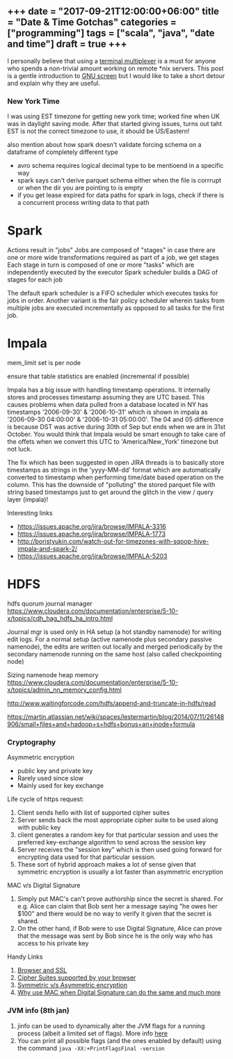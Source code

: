 +++
date = "2017-09-21T12:00:00+06:00"
title = "Date & Time Gotchas"
categories = ["programming"]
tags = ["scala", "java", "date and time"]
draft = true
+++
----------------------------------

I personally believe that using a [terminal multiplexer](https://en.wikipedia.org/wiki/Terminal_multiplexer) is a must for anyone who spends a non-trivial amount working on remote *nix servers. This post is a gentle introduction to [GNU screen](https://en.wikipedia.org/wiki/GNU_Screen) but I would like to take a short detour and explain why they are useful.

### New York Time

I was using EST timezone for getting new york time; worked fine when UK was in daylight saving mode. After that started giving issues, turns out taht EST is not the correct timezone to use, it should be US/Eastern! 

also mention about how spark doesn't validate forcing schema on a dataframe of completely different type

- avro schema requires logical decimal type to be mentioend in a specific way
- spark says can't derive parquet schema either when the file is corrrupt or when the dir you are pointing to is empty
- if you get lease expired for data paths for spark in logs, check if there is a concurrent process writing data to that path

# Spark

Actions result in "jobs"
Jobs are composed of "stages" in case there are one or more wide transformations required as part of a job, we get stages
Each stage in turn is composed of one or more "tasks" which are independently executed by the executor
Spark scheduler builds a DAG of stages for each job

The default spark scheduler is a FIFO scheduler which executes tasks for jobs in order. Another variant is the fair policy scheduler wherein tasks from multiple jobs are executed incrementally as opposed to all tasks for the first job.

# Impala

mem_limit set is per node

ensure that table statistics are enabled (incremental if possible) 

Impala has a big issue with handling timestamp operations. It internally stores and processes timestamp assuming they are UTC based. This causes problems when data pulled from a database located in NY has timestamps '2006-09-30' & '2006-10-31' which is shown in impala as '2006-09-30 04:00:00' & '2006-10-31 05:00:00'. The 04 and 05 difference is because DST was active during 30th of Sep but ends when we are in 31st October. You would think that Impala would be smart enough to take care of the offets when we convert this UTC to 'America/New_York' timezone but not luck. 

The fix which has been suggested in open JIRA threads is to basically store timestamps as strings in the 'yyyy-MM-dd' format which are automatically converted to timestamp when performing time/date based operation on the column. This has the downside of "polluting" the stored parquet file with string based timestamps just to get around the glitch in the view / query layer (impala)!

Interesting links
* https://issues.apache.org/jira/browse/IMPALA-3316
* https://issues.apache.org/jira/browse/IMPALA-1773
* http://boristyukin.com/watch-out-for-timezones-with-sqoop-hive-impala-and-spark-2/
* https://issues.apache.org/jira/browse/IMPALA-5203


# HDFS

hdfs quorum journal manager https://www.cloudera.com/documentation/enterprise/5-10-x/topics/cdh_hag_hdfs_ha_intro.html

Journal mgr is used only in HA setup (a hot standby namenode) for writing edit logs. For a normal setup (active namenode plus secondary passive namenode), the edits are written out locally and merged periodically by the secondary namenode running on the same host (also called checkpointing node)


Sizing namenode heap memory https://www.cloudera.com/documentation/enterprise/5-10-x/topics/admin_nn_memory_config.html


http://www.waitingforcode.com/hdfs/append-and-truncate-in-hdfs/read

https://martin.atlassian.net/wiki/spaces/lestermartin/blog/2014/07/11/26148906/small+files+and+hadoop+s+hdfs+bonus+an+inode+formula

### Cryptography

Asymmetric encryption

* public key and private key
* Rarely used since slow
* Mainly used for key exchange

Life cycle of https request:

1. Client sends hello with list of supported cipher suites
2. Server sends back the most appropriate cipher suite to be used along with public key
3. client generates a random key for that particular session and uses the preferred key-exchange algorithm to send across the session key
4. Server receives the "session key" which is then used going forward for encrypting data used for that particular session.
5. These sort of hybrid approach makes a lot of sense given that symmetric encryption is usually a lot faster than asymmetric encryption

MAC v/s Digital Signature
1. Simply put MAC's can't prove authorship since the secret is shared. For e.g. Alice can claim that Bob sent her a message saying "he owes her $100" and there would be no way to verify it given that the secret is shared.
2. On the other hand, if Bob were to use Digital Signature, Alice can prove that the message was sent by Bob since he is the only way who has access to his private key

Handy Links
1. [Browser and SSL](https://crypto.stackexchange.com/questions/34235/how-does-ssl-work-on-the-browser)
2. [Cipher Suites supported by your browser](https://cc.dcsec.uni-hannover.de/)
3. [Symmetric v/s Asymmetric encryption](https://www.jscape.com/blog/bid/84422/Symmetric-vs-Asymmetric-Encryption)
4. [Why use MAC when Digital Signature can do the same and much more](https://crypto.stackexchange.com/questions/3251/is-mac-better-than-digital-signature)
   

### JVM info (8th jan)

1. jinfo can be used to dynamically alter the JVM flags for a running process (albeit a limited set of flags). More info [here](https://plumbr.io/blog/garbage-collection/turning-on-gc-logging-at-runtime)
2. You can print all possible flags (and the ones enabled by default) using the command `java -XX:+PrintFlagsFinal -version`